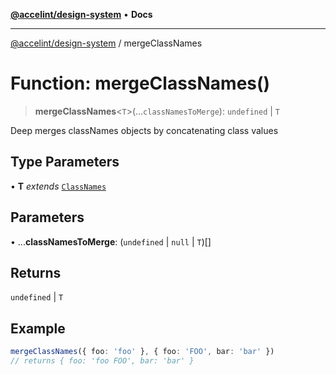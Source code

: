 [**@accelint/design-system**](../README.md) • **Docs**

***

[@accelint/design-system](../README.md) / mergeClassNames

# Function: mergeClassNames()

> **mergeClassNames**\<`T`\>(...`classNamesToMerge`): `undefined` \| `T`

Deep merges classNames objects by concatenating class values

## Type Parameters

• **T** *extends* [`ClassNames`](../type-aliases/ClassNames.md)

## Parameters

• ...**classNamesToMerge**: (`undefined` \| `null` \| `T`)[]

## Returns

`undefined` \| `T`

## Example

```ts
mergeClassNames({ foo: 'foo' }, { foo: 'FOO', bar: 'bar' })
// returns { foo: 'foo FOO', bar: 'bar' }
```
